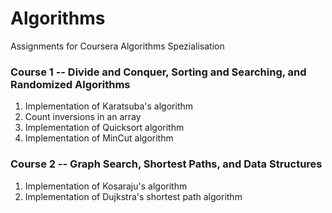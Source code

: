 # Algorithms
Assignments for Coursera Algorithms Spezialisation

### Course 1 -- Divide and Conquer, Sorting and Searching, and Randomized Algorithms
1. Implementation of Karatsuba's algorithm
2. Count inversions in an array
3. Implementation of Quicksort algorithm
4. Implementation of MinCut algorithm

### Course 2 -- Graph Search, Shortest Paths, and Data Structures
1. Implementation of Kosaraju's algorithm
2. Implementation of Dujkstra's shortest path algorithm

